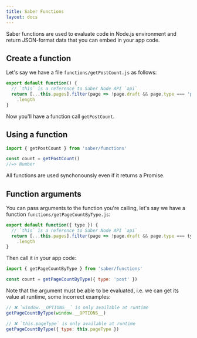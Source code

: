 ```yaml
---
title: Saber Functions
layout: docs
---
```


Saber functions are used to evaluate code in Node.js environment and return JSON-format data that you can embed in your app code.

## Create a function

Let's say we have a file `functions/getPostCount.js` as follows:

```js
export default function() {
  // `this` is a reference to Saber Node API `api`
  return [...this.pages].filter(page => !page.draft && page.type === 'posts')
    .length
}
```

Now you'll have a function call `getPostCount`.

## Using a function

```js
import { getPostCount } from 'saber/functions'

const count = getPostCount()
//=> Number
```

All functions are used synchonounsly even if it returns a Promise.

## Function arguments

You can pass arguments to the function you're calling, let's say we have a function `functions/getPageCountByType.js`:

```js
export default function({ type }) {
  // `this` is a reference to Saber Node API `api`
  return [...this.pages].filter(page => !page.draft && page.type === type)
    .length
}
```

Then call it in your app code:

```js
import { getPageCountByType } from 'saber/functions'

const count = getPageCountByType({ type: 'post' })
```

Note that the argument must be able to be evaluated, i.e. we can get its value at runtime, some incorrect examples:

```js
// ❌ `window.__OPTIONS__` is only available at runtime
getPageCountByType(window.__OPTIONS__)

// ❌ `this.pageType` is only available at runtime
getPageCountByType({ type: this.pageType })
```
